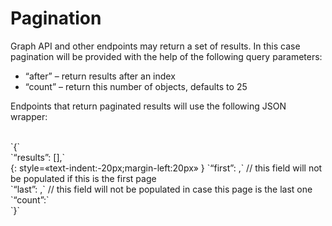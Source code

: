 # Pagination

Graph API and other endpoints may return a set of results. In this case pagination will be provided with the help of the following query parameters:

- “after” – return results after an index
- “count” – return this number of objects, defaults to 25

Endpoints that return paginated results will use the following JSON wrapper:


<br>
    `{`<br>
        <tab>`“results”: [],`<br> {: style=«text-indent:-20px;margin-left:20px» } </tab>
       	`“first”: <index of the first entry, int>,` // this field will not be populated if this is the first page<br>
        `“last”: <index of the last entry, int>,` // this field will not be populated in case this page is the last one<br>
        `“count”:<int, total number of objects>`<br>
    `}`

	
